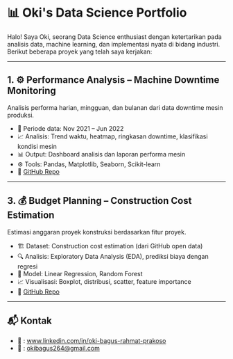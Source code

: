 # 📊 Oki's Data Science Portfolio

Halo! Saya Oki, seorang Data Science enthusiast dengan ketertarikan pada analisis data, machine learning, dan implementasi nyata di bidang industri. Berikut beberapa proyek yang telah saya kerjakan:

---


## 1. ⚙️ Performance Analysis – Machine Downtime Monitoring
Analisis performa harian, mingguan, dan bulanan dari data downtime mesin produksi.

- 📅 Periode data: Nov 2021 – Jun 2022
- 📈 Analisis: Trend waktu, heatmap, ringkasan downtime, klasifikasi kondisi mesin
- 📊 Output: Dashboard analisis dan laporan performa mesin
- ⚙️ Tools: Pandas, Matplotlib, Seaborn, Scikit-learn
- 🔗 [GitHub Repo](https://github.com/oki/machine-downtime-analysis)

---

## 3. 💰 Budget Planning – Construction Cost Estimation
Estimasi anggaran proyek konstruksi berdasarkan fitur proyek.

- 🏗️ Dataset: Construction cost estimation (dari GitHub open data)
- 🔍 Analisis: Exploratory Data Analysis (EDA), prediksi biaya dengan regresi
- 🧠 Model: Linear Regression, Random Forest
- 📈 Visualisasi: Boxplot, distribusi, scatter, feature importance
- 🔗 [GitHub Repo](https://github.com/oki/construction-cost-estimation)

---

## 📬 Kontak
- 💼 : www.linkedin.com/in/oki-bagus-rahmat-prakoso 
- 📧 : okibagus264@gmail.com

